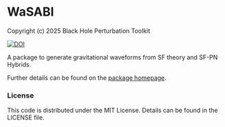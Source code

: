 # WaSABI

Copyright (c) 2025 Black Hole Perturbation Toolkit

[![DOI](https://zenodo.org/badge/DOI/10.5281/zenodo.16358046.svg)](https://doi.org/10.5281/zenodo.16358046)

A package to generate gravitational waveforms from SF theory and SF-PN Hybrids.

Further details can be found on the [package homepage](https://bhptoolkit.org/WaSABI).

### License

This code is distributed under the MIT License. Details can
be found in the LICENSE file.
